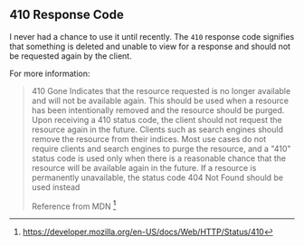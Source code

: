 ## 410 Response Code

I never had a chance to use it until recently. The `410` response code signifies that something is deleted and unable to view for a response and should not be requested again by the client. 

For more information:

> 410 Gone Indicates that the resource requested is no longer available and will not be available again. This should be used when a resource has been intentionally removed and the resource should be purged. Upon receiving a 410 status code, the client should not request the resource again in the future. Clients such as search engines should remove the resource from their indices. Most use cases do not require clients and search engines to purge the resource, and a "410" status code is used only when there is a reasonable chance that the resource will be available again in the future. If a resource is permanently unavailable, the status code 404 Not Found should be used instead
>
> Reference from MDN [^1]

[^1]: https://developer.mozilla.org/en-US/docs/Web/HTTP/Status/410
